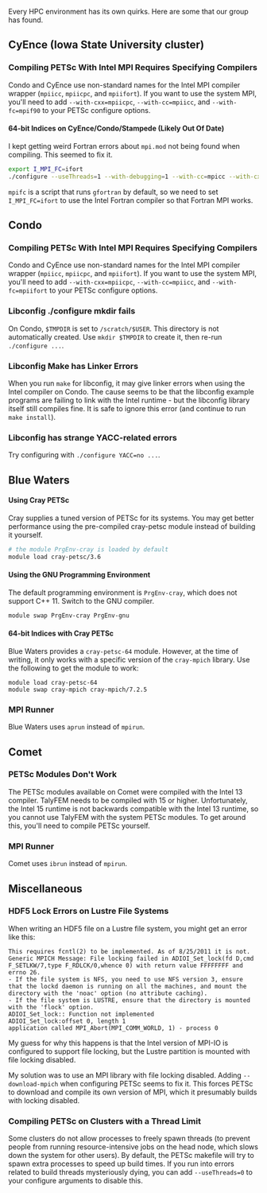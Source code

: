 Every HPC environment has its own quirks. Here are some that our group has found.

## CyEnce (Iowa State University cluster)

### Compiling PETSc With Intel MPI Requires Specifying Compilers

Condo and CyEnce use non-standard names for the Intel MPI compiler wrapper (`mpiicc`, `mpiicpc`, and `mpiifort`). If you want to use the system MPI, you'll need to add `--with-cxx=mpiicpc`, `--with-cc=mpiicc`, and `--with-fc=mpif90` to your PETSc configure options.

#### 64-bit Indices on CyEnce/Condo/Stampede (Likely Out Of Date)

I kept getting weird Fortran errors about `mpi.mod` not being found when compiling. This seemed to fix it.

```bash
export I_MPI_FC=ifort
./configure --useThreads=1 --with-debugging=1 --with-cc=mpicc --with-cxx=mpicxx --with-clanguage=cxx --with-fc=mpifc --download-parmetis=1 --with-scalar-type=real --download-metis=1 --download-fblaslapack --with-64-bit-indices
```

`mpifc` is a script that runs `gfortran` by default, so we need to set `I_MPI_FC=ifort` to use the Intel Fortran compiler so that Fortran MPI works.


## Condo

### Compiling PETSc With Intel MPI Requires Specifying Compilers

Condo and CyEnce use non-standard names for the Intel MPI compiler wrapper (`mpiicc`, `mpiicpc`, and `mpiifort`). If you want to use the system MPI, you'll need to add `--with-cxx=mpiicpc`, `--with-cc=mpiicc`, and `--with-fc=mpiifort` to your PETSc configure options.

### Libconfig ./configure mkdir fails

On Condo, `$TMPDIR` is set to `/scratch/$USER`. This directory is not automatically created. Use `mkdir $TMPDIR` to create it, then re-run `./configure ...`.

### Libconfig Make has Linker Errors

When you run `make` for libconfig, it may give linker errors when using the Intel compiler on Condo. The cause seems to be that the libconfig example programs are failing to link with the Intel runtime - but the libconfig library itself still compiles fine. It is safe to ignore this error (and continue to run `make install`).

### Libconfig has strange YACC-related errors

Try configuring with `./configure YACC=no ...`.


## Blue Waters

#### Using Cray PETSc

Cray supplies a tuned version of PETSc for its systems. You may get better performance using the pre-compiled cray-petsc module instead of building it yourself.

```bash
# the module PrgEnv-cray is loaded by default
module load cray-petsc/3.6
```

#### Using the GNU Programming Environment

The default programming environment is `PrgEnv-cray`, which does not support C++ 11. Switch to the GNU compiler.

```bash
module swap PrgEnv-cray PrgEnv-gnu
```

#### 64-bit Indices with Cray PETSc

Blue Waters provides a `cray-petsc-64` module. However, at the time of writing, it only works with a specific version of the `cray-mpich` library. Use the following to get the module to work:

```
module load cray-petsc-64
module swap cray-mpich cray-mpich/7.2.5
```

### MPI Runner

Blue Waters uses `aprun` instead of `mpirun`.


## Comet

### PETSc Modules Don't Work

The PETSc modules available on Comet were compiled with the Intel 13 compiler. TalyFEM needs to be compiled with 15 or higher. Unfortunately, the Intel 15 runtime is not backwards compatible with the Intel 13 runtime, so you cannot use TalyFEM with the system PETSc modules. To get around this, you'll need to compile PETSc yourself.

### MPI Runner

Comet uses `ibrun` instead of `mpirun`.


## Miscellaneous

### HDF5 Lock Errors on Lustre File Systems

When writing an HDF5 file on a Lustre file system, you might get an error like this:

```
This requires fcntl(2) to be implemented. As of 8/25/2011 it is not. Generic MPICH Message: File locking failed in ADIOI_Set_lock(fd D,cmd F_SETLKW/7,type F_RDLCK/0,whence 0) with return value FFFFFFFF and errno 26.
- If the file system is NFS, you need to use NFS version 3, ensure that the lockd daemon is running on all the machines, and mount the directory with the 'noac' option (no attribute caching).
- If the file system is LUSTRE, ensure that the directory is mounted with the 'flock' option.
ADIOI_Set_lock:: Function not implemented
ADIOI_Set_lock:offset 0, length 1
application called MPI_Abort(MPI_COMM_WORLD, 1) - process 0
```

My guess for why this happens is that the Intel version of MPI-IO is configured to support file locking, but the Lustre partition is mounted with file locking disabled.

My solution was to use an MPI library with file locking disabled. Adding `--download-mpich` when configuring PETSc seems to fix it. This forces PETSc to download and compile its own version of MPI, which it presumably builds with locking disabled.

### Compiling PETSc on Clusters with a Thread Limit

Some clusters do not allow processes to freely spawn threads (to prevent people from running resource-intensive jobs on the head node, which slows down the system for other users). By default, the PETSc makefile will try to spawn extra processes to speed up build times. If you run into errors related to build threads mysteriously dying, you can add `--useThreads=0` to your configure arguments to disable this.
